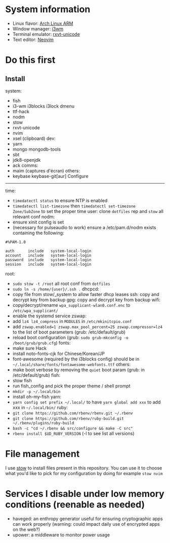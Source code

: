 System information
==================

- Linux flavor: [Arch Linux ARM](https://archlinuxarm.org/)
- Window manager: [i3wm](https://github.com/i3/i3)
- Terminal emulator: [rxvt-unicode](https://archlinuxarm.org/)
- Text editor: [Neovim](https://github.com/neovim/neovim)

Do this first
================
Install
-------
system:
- fish
- i3-wm i3blocks i3lock dmenu
- ttf-hack
- nodm
- stow
- rxvt-unicode
- nvim
- xsel (clipboard)
dev:
- yarn
- mongo mongodb-tools
- sbt
- jdk8-openjdk
- ack
comms:
- maim (captures d'écran)
others:
- keybase keybase-git[aur]
Configure
---------
time:
- `timedatectl status` to ensure NTP is enabled
- `timedatectl list-timezone` then `timedatectl set-timezone Zone/SubZone` to set the proper time
user: clone `dotfiles` rep and `stow` all relevant conf
nodm:
- ensure xinit config is set
- (necessary for pulseaudio to work) ensure a /etc/pam.d/nodm exists containing the following:
```
#%PAM-1.0

auth      include   system-local-login
account   include   system-local-login
password  include   system-local-login
session   include   system-local-login
```
root:
- `sudo stow -t /root` all root conf from `dotfiles`
- `sudo ln -s /home/{user}/.ssh .`
dhcpcd:
- copy file from stow/_system to allow faster dhcp leases
ssh: copy and decrypt key from backup
gpg: copy and decrypt key from backup
wifi:
- copy/decrypt/rename `wpa_supplicant-wlan0.conf.enc` to `/etc/wpa_supplicant/`
- enable the systemd service
zswap:
- add `lz4 lz4_compress` in `MODULES` in `/etc/mkinitcpio.conf`
- add `zswap.enabled=1 zswap.max_pool_percent=25 zswap.compressor=lz4` to the list of boot parameters (grub: /etc/default/grub)
- reload boot configuration (grub: `sudo grub-mkconfig -o /boot/grub/grub.cfg`)
fonts:
- make sure Hack
- install noto-fonts-cjk for Chinese/Korean/JP
- font-awesome (required by the i3blocks config) should be in `~/.local/share/fonts/fontawesome-webfonts.ttf`
others:
- make boot verbose by removing the `quiet` boot param (grub: in /etc/default/grub)
fish:
- stow fish
- run fish_config and pick the proper theme / shell prompt
- `mkdir -p ~/.local/bin`
- install oh-my-fish
yarn:
- `yarn config set prefix ~/.local/` to have `yarn global add xxx` to add xxx in `~/.local/bin/`
ruby:
- `git clone https://github.com/rbenv/rbenv.git ~/.rbenv`
- `git clone https://github.com/rbenv/ruby-build.git ~/.rbenv/plugins/ruby-build`
- `bash -c "cd ~/.rbenv && src/configure && make -C src"`
- `rbenv install $UD_RUBY_VERSION` (-l to see list all versions)


File management
===============

I use [stow](http://www.gnu.org/software/stow/) to install files present in this repository. You can use it to choose what you'd like to pick for my configuration by doing for example `stow nvim`


Services I disable under low memory conditions (reenable as needed)
==============================================
- haveged: an enthropy generator useful for ensuring cryptographic apps can work properly (warning: could impact daily use of encrypted apps on the web?)
- upower: a middleware to monitor power usage
